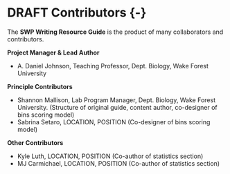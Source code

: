 # DRAFT Contributors {-}

The __SWP Writing Resource Guide__ is the product of many collaborators and contributors. 

__Project Manager & Lead Author__ 

* A. Daniel Johnson, Teaching Professor, Dept. Biology, Wake Forest University

__Principle Contributors__ 

* Shannon Mallison, Lab Program Manager, Dept. Biology, Wake Forest University. (Structure of original guide, content author, co-designer of bins scoring model)
* Sabrina Setaro, LOCATION, POSITION (Co-designer of bins scoring model)

__Other Contributors__

* Kyle Luth, LOCATION, POSITION (Co-author of statistics section)
* MJ Carmichael, LOCATION, POSITION (Co-author of statistics section)




